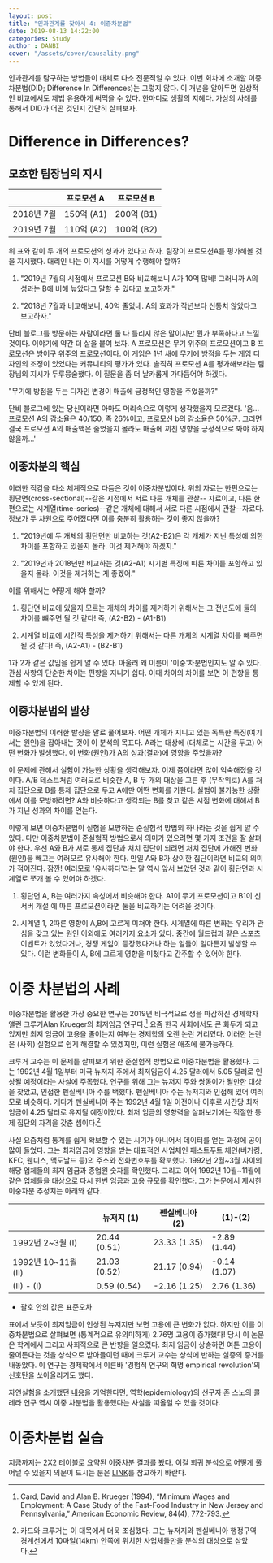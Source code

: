 ```yaml
---  
layout: post  
title: "인과관계를 찾아서 4: 이중차분법"  
date: 2019-08-13 14:22:00  
categories: Study  
author : DANBI  
cover: "/assets/cover/causality.png"  
---
```

인과관계를 탐구하는 방법들이 대체로 다소 전문적일 수 있다. 이번 회차에 소개할 이중차분법(DID; Difference In Differences)는 그렇지 않다. 이 개념을 알아두면 일상적인 비교에서도 제법 유용하게 써먹을 수 있다. 한마디로 생활의 지혜다. 가상의 사례를 통해서 DID가 어떤 것인지 간단히 살펴보자.

# Difference in Differences?

## 모호한 팀장님의 지시

  

| | 프로모션 A | 프로모션 B |
|---|---|---|
| 2018년 7월 | 150억 (A1) | 200억 (B1)|
| 2019년 7월 | 110억 (A2) | 100억 (B2)|

  
  

위 표와 같이 두 개의 프로모션의 성과가 있다고 하자. 팀장이 프로모션A를 평가해볼 것을 지시했다. 대리인 나는 이 지시를 어떻게 수행해야 할까?

  

1. "2019년 7월의 시점에서 프로모션 B와 비교해보니 A가 10억 많네! 그러니까 A의 성과는 B에 비해 높았다고 말할 수 있다고 보고하자."

2. "2018년 7월과 비교해보니, 40억 줄었네. A의 효과가 작년보다 신통치 않았다고 보고하자."

  

단비 블로그를 방문하는 사람이라면 둘 다 틀리지 않은 말이지만 뭔가 부족하다고 느낄 것이다. 이야기에 약간 더 살을 붙여 보자. A 프로모션은 무기 위주의 프로모션이고 B 프로모션은 방어구 위주의 프로모션이다. 이 게임은 1년 새에 무기에 방점을 두는 게임 디자인의 조정이 있었다는 커뮤니티의 평가가 있다. 솔직히 프로모션 A를 평가해보라는 팀장님의 지시가 두루뭉술했다. 이 질문을 좀 더 날카롭게 가다듬어야 하겠다.

  

"무기에 방점을 두는 디자인 변경이 매출에 긍정적인 영향을 주었을까?"

  

단비 블로그에 있는 당신이라면 아마도 머리속으로 이렇게 생각했을지 모르겠다. '음... 프로모션 A의 감소율은 40/150, 즉 26%이고, 프로모션 b의 감소율은 50%군. 그러면 결국 프로모션 A의 매출액은 줄었을지 몰라도 매출에 끼친 영향을 긍정적으로 봐야 하지 않을까...'

  

## 이중차분의 핵심

  

이러한 직감을 다소 체계적으로 다듬은 것이 이중차분법이다. 위의 자료는 한편으로는 횡단면(cross-sectional)--같은 시점에서 서로 다른 개체를 관찰-- 자료이고, 다른 한편으로는 시계열(time-series)--같은 개체에 대해서 서로 다른 시점에서 관찰--자료다. 정보가 두 차원으로 주어졌다면 이를 충분히 활용하는 것이 좋지 않을까?

  

1. "2019년에 두 개체의 횡단면만 비교하는 것(A2-B2)은 각 개체가 지닌 특성에 의한 차이를 포함하고 있을지 몰라. 이것 제거해야 하겠지."

2. "2019년과 2018년만 비교하는 것(A2-A1) 시기별 특징에 따른 차이를 포함하고 있을지 몰라. 이것을 제거하는 게 좋겠어."

  

이를 위해서는 어떻게 해야 할까?

  

1. 횡단면 비교에 있을지 모르는 개체의 차이를 제거하기 위해서는 그 전년도에 둘의 차이를 뺴주면 될 것 같다! 즉, (A2-B2) - (A1-B1)

2. 시계열 비교에 시간적 특성을 제거하기 위해서는 다른 개체의 시계열 차이를 빼주면 될 것 같다! 즉, (A2-A1) - (B2-B1)

  

1과 2가 같은 값임을 쉽게 알 수 있다. 아울러 왜 이름이 '이중'차분법인지도 알 수 있다. 관심 사항의 단순한 차이는 편향을 지니기 쉽다. 이때 차이의 차이를 보면 이 편향을 통제할 수 있게 된다.

  

## 이중차분법의 발상

  

이중차분법의 이러한 발상을 말로 풀어보자. 어떤 개체가 지니고 있는 독특한 특징(여기서는 원인)을 잡아내는 것이 이 분석의 목표다. A라는 대상에 (대체로는 시간을 두고) 어떤 변화가 발생했다. 이 변화(원인)가 A의 성과(결과)에 영향을 주었을까?

  

이 문제에 관해서 실험이 가능한 상황을 생각해보자. 이제 쯤이라면 많이 익숙해졌을 것이다. A/B 테스트처럼 여러모로 비슷한 A, B 두 개의 대상을 고른 후 (무작위로) A를 처치 집단으로 B를 통제 집단으로 두고 A에만 어떤 변화를 가한다. 실험이 불가능한 상황에서 이를 모방하려면? A와 비슷하다고 생각되는 B를 찾고 같은 시점 변화에 대해서 B가 지닌 성과의 차이를 얻는다.

  

이렇게 보면 이중차분법이 실험을 모방하는 준실험적 방법의 하나라는 것을 쉽게 알 수 있다. 다만 이중차분법이 준실험적 방법으로서 의미가 있으려면 몇 가지 조건을 잘 살펴야 한다. 우선 A와 B가 서로 통제 집단과 처치 집단이 되려면 처치 집단에 가해진 변화(원인)을 빼고는 여러모로 유사해야 한다. 만일 A와 B가 상이한 집단이라면 비교의 의미가 적어진다. 잠깐! 여러모로 '유사하다'라는 말 역시 앞서 보았던 것과 같이 횡단면과 시계열로 쪼개 볼 수 있어야 하겠다.

  

1. 횡단면 A, B는 여러가지 속성에서 비슷해야 한다. A1이 무기 프로모션이고 B1이 신서버 개설 에 따른 프로모션이라면 둘을 비교하기는 어려울 것이다.

2. 시계열 1, 2따른 영향이 A,B에 고르게 미쳐야 한다. 시계열에 따른 변화는 우리가 관심을 갖고 있는 원인 이외에도 여러가지 요소가 있다. 중간에 월드컵과 같은 스포츠 이벤트가 있었다거나, 경쟁 게임이 등장했다거나 하는 일들이 얼마든지 발생할 수 있다. 이런 변화들이 A, B에 고르게 영향을 미쳤다고 간주할 수 있어야 한다.

  
  

# 이중 차분법의 사례

  

이중차분법을 활용한 가장 중요한 연구는 2019년 비극적으로 생을 마감하신 경제학자 앨런 크루거Alan Krueger의 최저임금 연구다.[^1] 요즘 한국 사회에서도 큰 화두가 되고 있지만 최저 임금이 고용을 줄이는지 여부는 경제학의 오랜 논란 거리였다. 이러한 논란은 (사회) 실험으로 쉽게 해결할 수 있겠지만, 이런 실험은 애초에 불가능하다.

  

크루거 교수는 이 문제를 살펴보기 위한 준실험적 방법으로 이중차분법을 활용했다. 그는 1992년 4월 1일부터 미국 뉴저지 주에서 최저임금이 4.25 달러에서 5.05 달러로 인상될 예정이라는 사실에 주목했다. 연구를 위해 그는 뉴저지 주와 쌍동이가 될만한 대상을 찾았고, 인접한 펜실베니아 주를 택했다. 펜실베니아 주는 뉴저지와 인접해 있어 여러모로 비슷하다. 게다가 펜실베니아 주는 1992년 4월 1일 이전이나 이후로 시간당 최저임금이 4.25 달러로 유지될 예정이었다. 최저 임금의 영향력을 살펴보기에는 적절한 통제 집단의 자격을 갖춘 셈이다.[^2]

  

[^1]: Card, David and Alan B. Krueger (1994), “Minimum Wages and Employment: A Case Study of the Fast-Food Industry in New Jersey and Pennsylvania,” American Economic Review, 84(4), 772-793.

  

[^2]: 카드와 크루거는 이 대목에서 더욱 조심했다. 그는 뉴저지와 펜실베니아 행정구역 경계선에서 10마일(14km) 안쪽에 위치한 사업체들만을 분석의 대상으로 삼았다.

  

사실 요즘처럼 통계를 쉽게 확보할 수 있는 시기가 아니어서 데이터를 얻는 과정에 공이 많이 들었다. 그는 최저임금에 영향을 받는 대표적인 사업체인 패스트푸트 체인(버거킹, KFC, 웬디스, 맥도날드 등)의 주소와 전화번호부를 확보했다. 1992년 2월~3월 사이의 해당 업체들의 최저 임금과 종업원 숫자를 확인했다. 그리고 이어 1992년 10월~11월에 같은 업체들을 대상으로 다시 한번 임금과 고용 규모를 확인했다. 그가 논문에서 제시한 이중차분 추정치는 아래와 같다.

| | 뉴저지 (1) | 펜실베니아 (2) | (1)-(2)|
|---|---|---|---|
| 1992년 2~3월 (I) | 20.44 (0.51) | 23.33 (1.35) | -2.89 (1.44) |
| 1992년 10~11월 (II) | 21.03 (0.52) | 21.17 (0.94) | -0.14 (1.07) |
| (II) - (I) | 0.59 (0.54) | -2.16 (1.25) | 2.76 (1.36) |

* 괄호 안의 값은 표준오차
  

표에서 보듯이 최저임금이 인상된 뉴저지만 보면 고용에 큰 변화가 없다. 하지만 이를 이중차분법으로 살펴보면 (통계적으로 유의미하게) 2.76명 고용이 증가했다! 당시 이 논문은 학계에서 그리고 사회적으로 큰 반향을 일으켰다. 최저 임금이 상승하면 여튼 고용이 줄어든다는 것을 상식으로 받아들이던 때에 크루거 교수는 상식에 반하는 실증의 증거를 내놓았다. 이 연구는 경제학에서 이른바 '경험적 연구의 혁명 empirical revolution'의 신호탄을 쏘아올리기도 했다. 

자연실험을 소개했던 [내용](https://danbi-ncsoft.github.io/study/2018/07/09/natural_experiment.html)을 기억한다면, 역학(epidemiology)의 선구자 존 스노의 콜레라 연구 역시 이중 차분법을 활용했다는 사실을 떠올일 수 있을 것이다. 

  

# 이중차분법 실습

  

지금까지는 2X2 테이블로 요약된 이중차분 결과를 봤다. 이걸 회귀 분석으로 어떻게 풀어낼 수 있을지 의문이 드시는 분은 [LINK](https://anarinsk.github.io/rstat-danbi_did/)를 참고하기 바란다.
<!--stackedit_data:
eyJoaXN0b3J5IjpbLTQxMTI3NDk4MiwtMjI2ODMyNTc5LC03MT
kyNjM2NTcsMzQ3NzE5NDk1LC0yMDgzMjc0MjQ0XX0=
-->